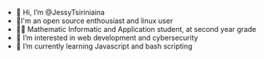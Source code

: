 - 👋 Hi, I’m @JessyTsiriniaina
- 🐧I'm an open source enthousiast and linux user
- ✍🏾 Mathematic Informatic and Application student, at second year grade
- 👀 I’m interested in web development and cybersecurity
- 🌱 I’m currently learning Javascript and bash scripting

<!---
JessyTsiriniaina/JessyTsiriniaina is a ✨ special ✨ repository because its `README.md` (this file) appears on your GitHub profile.
You can click the Preview link to take a look at your changes.
--->
